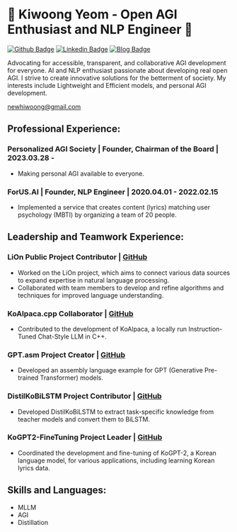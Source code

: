 # 👋 Kiwoong Yeom - Open AGI Enthusiast and NLP Engineer 👋

[![Github Badge](https://img.shields.io/badge/-Github-000?style=flat-square&logo=Github&logoColor=white&link=http://ww.rankedin.kr/user/gyunggyung)](http://ww.rankedin.kr/user/gyunggyung)
[![Linkedin Badge](https://img.shields.io/badge/-LinkedIn-blue?style=flat-square&logo=Linkedin&logoColor=white&link=https://www.linkedin.com/in/yunho0130/)](https://www.linkedin.com/in/kiwoong-yeom-9908b21b1) 
[![Blog Badge](https://img.shields.io/badge/-Blog-orange?style=flat-square&link=http://maengdev.blog.com/)](https://hipgyung.tistory.com/)

Advocating for accessible, transparent, and collaborative AGI development for everyone. AI and NLP enthusiast passionate about developing real open AGI. I strive to create innovative solutions for the betterment of society. My interests include Lightweight and Efficient models, and personal AGI development.

newhiwoong@gmail.com

## Professional Experience:
### Personalized AGI Society | Founder, Chairman of the Board | 2023.03.28 -
-	Making personal AGI available to everyone.

### ForUS.AI | Founder, NLP Engineer | 2020.04.01 - 2022.02.15
-	Implemented a service that creates content (lyrics) matching user psychology (MBTI) by organizing a team of 20 people.

## Leadership and Teamwork Experience:
### LiOn Public Project Contributor | [GitHub](https://github.com/gyunggyung/LiOn)
-	Worked on the LiOn project, which aims to connect various data sources to expand expertise in natural language processing.
-	Collaborated with team members to develop and refine algorithms and techniques for improved language understanding.

### KoAlpaca.cpp Collaborator | [GitHub](https://github.com/gyunggyung/KoAlpaca.cpp)
-	Contributed to the development of KoAlpaca, a locally run Instruction-Tuned Chat-Style LLM in C++.

### GPT.asm Project Creator | [GitHub](https://github.com/gyunggyung/GPT.asm)
-	Developed an assembly language example for GPT (Generative Pre-trained Transformer) models.

### DistilKoBiLSTM Project Contributor | [GitHub](https://github.com/gyunggyung/DistilKoBiLSTM)
- Developed DistilKoBiLSTM to extract task-specific knowledge from teacher models and convert them to BiLSTM.

### KoGPT2-FineTuning Project Leader | [GitHub ](https://github.com/gyunggyung/KoGPT2-FineTuning)
-	Coordinated the development and fine-tuning of KoGPT-2, a Korean language model, for various applications, including learning Korean lyrics data.

## Skills and Languages:
- MLLM
- AGI
- Distillation
